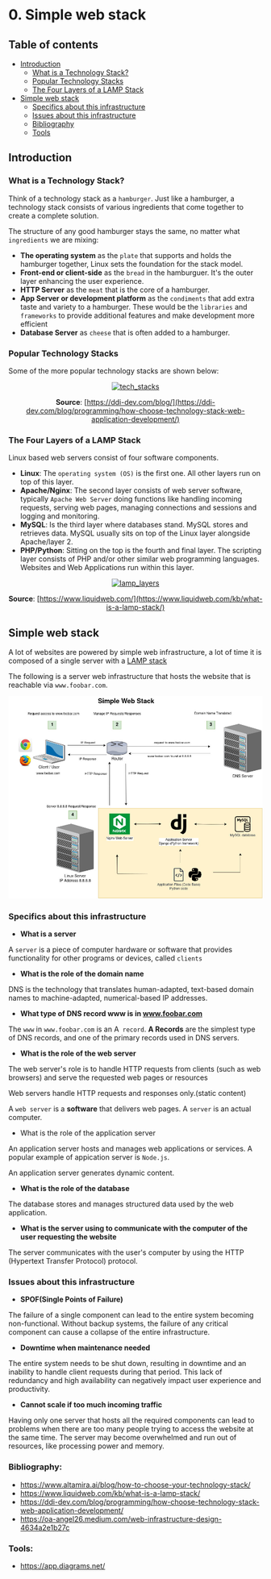 # 0. Simple web stack

## Table of contents

  * [Introduction](#introduction)
    * [What is a Technology Stack?](#what-is-a-technology-stack)
    * [Popular Technology Stacks](#popular-technology-stacks)
    * [The Four Layers of a LAMP Stack](#the-four-layers-of-a-lamp-stack)
  * [Simple web stack](#simple-web-stack)
      * [Specifics about this infrastructure](#specifics-about-this-infrastructure)
      * [Issues about this infrastructure](#issues-about-this-infrastructure)
      * [Bibliography](#bibliography)
      * [Tools](#tools)

## Introduction

###  What is a Technology Stack?

Think of a technology stack as a `hamburger`. Just like a hamburger, a technology stack consists of various ingredients that come together to create a complete solution. 

The structure of any good hamburger stays the same, no matter what `ingredients` we are mixing:

- __The operating system__ as the `plate` that supports and holds the hamburger together, Linux sets the foundation for the stack model.
- __Front-end or client-side__ as the `bread` in the hamburguer. It's the outer layer enhancing the user experience.
- __HTTP Server__ as the `meat` that is the core of a hamburger.
- __App Server or development platform__  as the `condiments` that add extra taste and variety to a hamburger. These would be the `libraries` and `frameworks` to provide additional features and make development more efficient
- __Database Server__ as `cheese` that is often added to a hamburger.

### Popular Technology Stacks
Some of the more popular technology stacks are shown below:
<div align="center">
  <a href="https://holbertonschool.uy/">
    <img src="https://ddi-dev.com/uploads/media/news/0001/02/66911e46d98df8f6b13b1d0dee4b6f7d8ae18168.png" alt="tech_stacks">
  </a>

__Source__: [https://ddi-dev.com/blog/](https://ddi-dev.com/blog/programming/how-choose-technology-stack-web-application-development/)
</div>

### The Four Layers of a LAMP Stack

Linux based web servers consist of four software components.

- __Linux__: The `operating system (OS)` is the first one. All other layers run on top of this layer.
- __Apache/Nginx__: The second layer consists of web server software, typically `Apache Web Server` doing functions like handling incoming requests, serving web pages, managing connections and sessions and logging and monitoring.
- __MySQL__: Is the third layer where databases stand. MySQL stores and retrieves data. MySQL usually sits on top of the Linux layer alongside Apache/layer 2.
- __PHP/Python__: Sitting on the top is the fourth and final layer. The scripting layer consists of PHP and/or other similar web programming languages. Websites and Web Applications run within this layer.

<div align="center">
  <a href="https://holbertonschool.uy/">
    <img src="https://res.cloudinary.com/lwgatsby/f_auto,c_scale,w_343/www/uploads/2018/02/kb-lamp-stack-1.jpg" alt="lamp_layers">
  </a>

__Source__: [https://www.liquidweb.com/](https://www.liquidweb.com/kb/what-is-a-lamp-stack/)
</div>

## Simple web stack
A lot of websites are powered by simple web infrastructure, a lot of time it is composed of a single server with a [LAMP stack](https://en.wikipedia.org/wiki/LAMP_%28software_bundle%29)

The following is a server web infrastructure that hosts the website that is reachable via `www.foobar.com`.
<div align="center">
  <a href="https://holbertonschool.uy/">
    <img src="0-simple_web_stack.jpg" alt="simple_web_stack">
  </a>
</div>

### Specifics about this infrastructure

- __What is a server__

A `server` is a piece of computer hardware or software that provides functionality for other programs or devices, called `clients`

- __What is the role of the domain name__

DNS is the technology that translates human-adapted, text-based domain names to machine-adapted, numerical-based IP addresses.

- __What type of DNS record www is in www.foobar.com__

The `www` in `www.foobar.com` is an A` record`. __A Records__ are the simplest type of DNS records, and one of the primary records used in DNS servers.

- __What is the role of the web server__

The web server's role is to handle HTTP requests from clients (such as web browsers) and serve the requested web pages or resources

Web servers handle HTTP requests and responses only.(static content)

A `web server` is a __software__ that delivers web pages. A `server` is an actual computer.

- What is the role of the application server

An application server hosts and manages web applications or services. A popular example of appication server is `Node.js`.

An application server generates dynamic content.

- __What is the role of the database__

The database stores and manages structured data used by the web application.

- __What is the server using to 
communicate with the computer of the user requesting the website__

The server communicates with the user's computer by using the HTTP (Hypertext Transfer Protocol) protocol.

### Issues about this infrastructure

- __SPOF(Single Points of Failure)__

The failure of a single component can lead to the entire system becoming non-functional. Without backup systems, the failure of any critical component can cause a collapse of the entire infrastructure.

- __Downtime when maintenance needed__

The entire system needs to be shut down, resulting in downtime and an inability to handle client requests during that period. This lack of redundancy and high availability can negatively impact user experience and productivity.

- __Cannot scale if too much incoming traffic__

Having only one server that hosts all the required components can lead to problems when there are too many people trying to access the website at the same time. The server may become overwhelmed and run out of resources, like processing power and memory. 

### Bibliography:

- https://www.altamira.ai/blog/how-to-choose-your-technology-stack/
- https://www.liquidweb.com/kb/what-is-a-lamp-stack/
- https://ddi-dev.com/blog/programming/how-choose-technology-stack-web-application-development/
- https://oa-angel26.medium.com/web-infrastructure-design-4634a2e1b27c

### Tools:
- https://app.diagrams.net/
